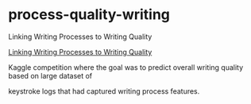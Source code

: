 # process-quality-writing

Linking Writing Processes to Writing Quality

[Linking Writing Processes to Writing Quality](https://www.kaggle.com/competitions/linking-writing-processes-to-writing-quality)

Kaggle competition where the goal was to predict overall writing quality based on large dataset of 

keystroke logs that had captured writing process features.
